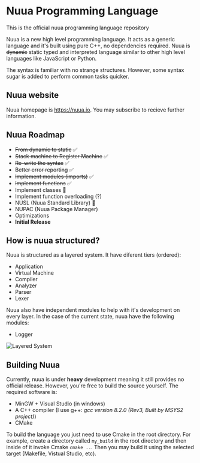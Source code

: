 # Nuua Programming Language

This is the official nuua programming language repository

Nuua is a new high level programming language. It acts as a generic language and it's built using pure C++, no dependencies required.
Nuua is ~~dynamic~~ static typed and interpreted language similar to other high level languages like JavaScript or Python.

The syntax is familiar with no strange structures. However, some syntax sugar is added to perform common tasks quicker.

## Nuua website

Nuua homepage is <https://nuua.io>. You may subscribe to recieve further information.

## Nuua Roadmap

- ~~From dynamic to static~~ :white_check_mark:
- ~~Stack machine to Register Machine~~ :white_check_mark:
- ~~Re-write the syntax~~ :white_check_mark:
- ~~Better error reporting~~ :white_check_mark:
- ~~Implement modules (imports)~~ :white_check_mark:
- ~~Implement functions~~ :white_check_mark:
- Implement classes :construction:
- Implement function overloading (?)
- NUSL (Nuua Standard Library) :construction:
- NUPAC (Nuua Package Manager)
- Optimizations
- **Initial Release**

## How is nuua structured?

Nuua is structured as a layered system. It have diferent tiers (ordered):

- Application
- Virtual Machine
- Compiler
- Analyzer
- Parser
- Lexer

Nuua also have independent modules to help with it's development on every layer.
In the case of the current state, nuua have the following modules:

- Logger

![Layered System](https://i.imgur.com/vNaPz7x.png)

## Building Nuua

Currently, nuua is under **heavy** development meaning it still provides no official release.
However, you're free to build the source yourself. The required software is:

- MinGW + Visual Studio (in windows)
- A C++ compiler (I use g++: *gcc version 8.2.0 (Rev3, Built by MSYS2 project)*)
- CMake

To build the language you just need to use Cmake in the root directory.
For example, create a directory called `my_build` in the root directory
and then inside of it invoke Cmake `cmake ..`. Then you may build it using the
selected target (Makefile, Vistual Studio, etc).
